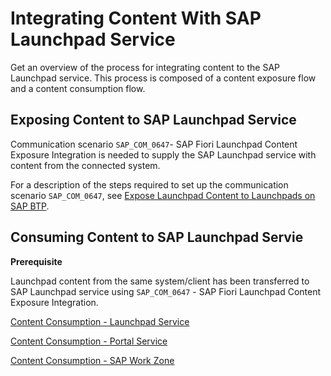 <!-- loioac974343c1e249829303eedce4dd1eba -->

# Integrating Content With SAP Launchpad Service

Get an overview of the process for integrating content to the SAP Launchpad service. This process is composed of a content exposure flow and a content consumption flow.



<a name="loioac974343c1e249829303eedce4dd1eba__section_urd_sbw_gsb"/>

## Exposing Content to SAP Launchpad Service

Communication scenario `SAP_COM_0647`- SAP Fiori Launchpad Content Exposure Integration is needed to supply the SAP Launchpad service with content from the connected system.

For a description of the steps required to set up the communication scenario `SAP_COM_0647`, see [Expose Launchpad Content to Launchpads on SAP BTP](https://help.sap.com/viewer/10fd1742ea914256abedb34bf15bd069/Cloud/en-US/811789b79045440faf6dfdf02beb35aa.html).



<a name="loioac974343c1e249829303eedce4dd1eba__section_u1r_1cw_gsb"/>

## Consuming Content to SAP Launchpad Servie

**Prerequisite**

Launchpad content from the same system/client has been transferred to SAP Launchpad service using `SAP_COM_0647` - SAP Fiori Launchpad Content Exposure Integration.

[Content Consumption - Launchpad Service](https://help.sap.com/viewer/8c8e1958338140699bd4811b37b82ece/Cloud/en-US/d92cf2f5dfea4959beddc28b005da441.html)

[Content Consumption - Portal Service](https://help.sap.com/viewer/ad4b9f0b14b0458cad9bd27bf435637d/Cloud/en-US/d92cf2f5dfea4959beddc28b005da441.html)

[Content Consumption - SAP Work Zone](https://help.sap.com/viewer/b03c84105ff74f809631e494bd612e83/Cloud/en-US/8bf719ed5011400aa92ec76ee0366323.html)

